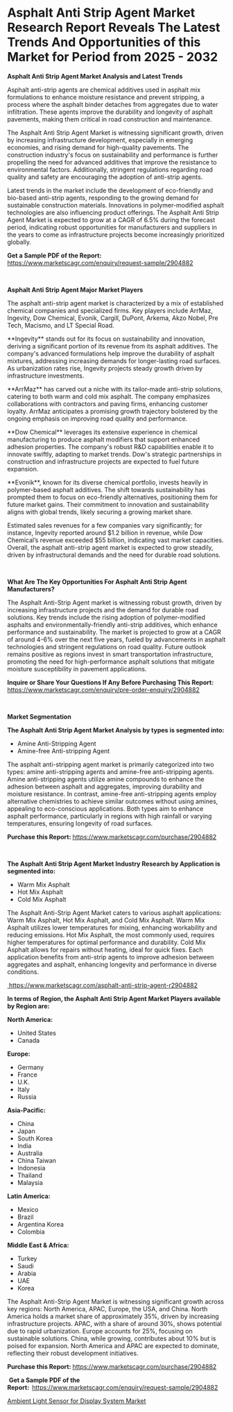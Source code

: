 <p><h1>Asphalt Anti Strip Agent Market Research Report Reveals The Latest Trends And Opportunities of this Market for Period from 2025 - 2032</h1></p><p><strong>Asphalt Anti Strip Agent Market Analysis and Latest Trends</strong></p>
<p><p>Asphalt anti-strip agents are chemical additives used in asphalt mix formulations to enhance moisture resistance and prevent stripping, a process where the asphalt binder detaches from aggregates due to water infiltration. These agents improve the durability and longevity of asphalt pavements, making them critical in road construction and maintenance.</p><p>The Asphalt Anti Strip Agent Market is witnessing significant growth, driven by increasing infrastructure development, especially in emerging economies, and rising demand for high-quality pavements. The construction industry's focus on sustainability and performance is further propelling the need for advanced additives that improve the resistance to environmental factors. Additionally, stringent regulations regarding road quality and safety are encouraging the adoption of anti-strip agents.</p><p>Latest trends in the market include the development of eco-friendly and bio-based anti-strip agents, responding to the growing demand for sustainable construction materials. Innovations in polymer-modified asphalt technologies are also influencing product offerings. The Asphalt Anti Strip Agent Market is expected to grow at a CAGR of 6.5% during the forecast period, indicating robust opportunities for manufacturers and suppliers in the years to come as infrastructure projects become increasingly prioritized globally.</p></p>
<p><strong>Get a Sample PDF of the Report:&nbsp;</strong> <a href="https://www.marketscagr.com/enquiry/request-sample/2904882?utm_campaign=3266&utm_medium=2&utm_source=Github&utm_content=ia&utm_term=12032025&utm_id=asphalt-anti-strip-agent">https://www.marketscagr.com/enquiry/request-sample/2904882</a></p>
<p>&nbsp;</p>
<p><strong>Asphalt Anti Strip Agent Major Market Players</strong></p>
<p><p>The asphalt anti-strip agent market is characterized by a mix of established chemical companies and specialized firms. Key players include ArrMaz, Ingevity, Dow Chemical, Evonik, Cargill, DuPont, Arkema, Akzo Nobel, Pre Tech, Macismo, and LT Special Road.</p><p>**Ingevity** stands out for its focus on sustainability and innovation, deriving a significant portion of its revenue from its asphalt additives. The company's advanced formulations help improve the durability of asphalt mixtures, addressing increasing demands for longer-lasting road surfaces. As urbanization rates rise, Ingevity projects steady growth driven by infrastructure investments.</p><p>**ArrMaz** has carved out a niche with its tailor-made anti-strip solutions, catering to both warm and cold mix asphalt. The company emphasizes collaborations with contractors and paving firms, enhancing customer loyalty. ArrMaz anticipates a promising growth trajectory bolstered by the ongoing emphasis on improving road quality and performance.</p><p>**Dow Chemical** leverages its extensive experience in chemical manufacturing to produce asphalt modifiers that support enhanced adhesion properties. The company's robust R&D capabilities enable it to innovate swiftly, adapting to market trends. Dow's strategic partnerships in construction and infrastructure projects are expected to fuel future expansion.</p><p>**Evonik**, known for its diverse chemical portfolio, invests heavily in polymer-based asphalt additives. The shift towards sustainability has prompted them to focus on eco-friendly alternatives, positioning them for future market gains. Their commitment to innovation and sustainability aligns with global trends, likely securing a growing market share.</p><p>Estimated sales revenues for a few companies vary significantly; for instance, Ingevity reported around $1.2 billion in revenue, while Dow Chemical’s revenue exceeded $55 billion, indicating vast market capacities. Overall, the asphalt anti-strip agent market is expected to grow steadily, driven by infrastructural demands and the need for durable road solutions.</p></p>
<p>&nbsp;</p>
<p><strong>What Are The Key Opportunities For Asphalt Anti Strip Agent Manufacturers?</strong></p>
<p><p>The Asphalt Anti-Strip Agent market is witnessing robust growth, driven by increasing infrastructure projects and the demand for durable road solutions. Key trends include the rising adoption of polymer-modified asphalts and environmentally-friendly anti-strip additives, which enhance performance and sustainability. The market is projected to grow at a CAGR of around 4-6% over the next five years, fueled by advancements in asphalt technologies and stringent regulations on road quality. Future outlook remains positive as regions invest in smart transportation infrastructure, promoting the need for high-performance asphalt solutions that mitigate moisture susceptibility in pavement applications.</p></p>
<p><strong>Inquire or Share Your Questions If Any Before Purchasing This Report:</strong> <a href="https://www.marketscagr.com/enquiry/pre-order-enquiry/2904882?utm_campaign=3266&utm_medium=2&utm_source=Github&utm_content=ia&utm_term=12032025&utm_id=asphalt-anti-strip-agent">https://www.marketscagr.com/enquiry/pre-order-enquiry/2904882</a></p>
<p>&nbsp;</p>
<p><strong>Market Segmentation</strong></p>
<p><strong>The Asphalt Anti Strip Agent Market Analysis by types is segmented into:</strong></p>
<p><ul><li>Amine Anti-Stripping Agent</li><li>Amine-free Anti-stripping Agent</li></ul></p>
<p><p>The asphalt anti-stripping agent market is primarily categorized into two types: amine anti-stripping agents and amine-free anti-stripping agents. Amine anti-stripping agents utilize amine compounds to enhance the adhesion between asphalt and aggregates, improving durability and moisture resistance. In contrast, amine-free anti-stripping agents employ alternative chemistries to achieve similar outcomes without using amines, appealing to eco-conscious applications. Both types aim to enhance asphalt performance, particularly in regions with high rainfall or varying temperatures, ensuring longevity of road surfaces.</p></p>
<p><strong>Purchase this Report:&nbsp;</strong><a href="https://www.marketscagr.com/purchase/2904882?utm_campaign=3266&utm_medium=2&utm_source=Github&utm_content=ia&utm_term=12032025&utm_id=asphalt-anti-strip-agent">https://www.marketscagr.com/purchase/2904882</a></p>
<p>&nbsp;</p>
<p><strong>The Asphalt Anti Strip Agent Market Industry Research by Application is segmented into:</strong></p>
<p><ul><li>Warm Mix Asphalt</li><li>Hot Mix Asphalt</li><li>Cold Mix Asphalt</li></ul></p>
<p><p>The Asphalt Anti-Strip Agent Market caters to various asphalt applications: Warm Mix Asphalt, Hot Mix Asphalt, and Cold Mix Asphalt. Warm Mix Asphalt utilizes lower temperatures for mixing, enhancing workability and reducing emissions. Hot Mix Asphalt, the most commonly used, requires higher temperatures for optimal performance and durability. Cold Mix Asphalt allows for repairs without heating, ideal for quick fixes. Each application benefits from anti-strip agents to improve adhesion between aggregates and asphalt, enhancing longevity and performance in diverse conditions.</p></p>
<p><a href="https://www.marketscagr.com/asphalt-anti-strip-agent-r2904882?utm_campaign=3266&utm_medium=2&utm_source=Github&utm_content=ia&utm_term=12032025&utm_id=asphalt-anti-strip-agent">&nbsp;https://www.marketscagr.com/asphalt-anti-strip-agent-r2904882</a></p>
<p><strong>In terms of Region, the Asphalt Anti Strip Agent Market Players available by Region are:</strong></p>
<p>
    <p> <strong> North America: </strong>
        <ul>
            <li>United States</li>
            <li>Canada</li>
        </ul>
        </p> 
    <p> <strong> Europe: </strong>
        <ul>
            <li>Germany</li>
            <li>France</li>
            <li>U.K.</li>
            <li>Italy</li>
            <li>Russia</li>
        </ul>
        </p> 
    <p> <strong> Asia-Pacific: </strong>
        <ul>
            <li>China</li>
            <li>Japan</li>
            <li>South Korea</li>
            <li>India</li>
            <li>Australia</li>
            <li>China Taiwan</li>
            <li>Indonesia</li>
            <li>Thailand</li>
            <li>Malaysia</li>
        </ul>
        </p> 
    <p> <strong> Latin America: </strong>
        <ul>
            <li>Mexico</li>
            <li>Brazil</li>
            <li>Argentina Korea</li>
            <li>Colombia</li>
        </ul>
        </p> 
    <p> <strong> Middle East & Africa: </strong>
        <ul>
            <li>Turkey</li>
            <li>Saudi</li>
            <li>Arabia</li>
            <li>UAE</li>
            <li>Korea</li>
        </ul>
    </p>
    </p>
<p><p>The Asphalt Anti-Strip Agent Market is witnessing significant growth across key regions: North America, APAC, Europe, the USA, and China. North America holds a market share of approximately 35%, driven by increasing infrastructure projects. APAC, with a share of around 30%, shows potential due to rapid urbanization. Europe accounts for 25%, focusing on sustainable solutions. China, while growing, contributes about 10% but is poised for expansion. North America and APAC are expected to dominate, reflecting their robust development initiatives.</p></p>
<p><strong>Purchase this Report: </strong><a href="https://www.marketscagr.com/purchase/2904882?utm_campaign=3266&utm_medium=2&utm_source=Github&utm_content=ia&utm_term=12032025&utm_id=asphalt-anti-strip-agent">https://www.marketscagr.com/purchase/2904882</a></p>
<p>&nbsp;<strong>Get a Sample PDF of the Report:&nbsp;&nbsp;</strong><a href="https://www.marketscagr.com/enquiry/request-sample/2904882?utm_campaign=3266&utm_medium=2&utm_source=Github&utm_content=ia&utm_term=12032025&utm_id=asphalt-anti-strip-agent">https://www.marketscagr.com/enquiry/request-sample/2904882</a></p>
<p><strong></strong></p>
<p><p><a href="https://github.com/maaniwilka9y/Market-Research-Report-List-1/blob/main/ambient-light-sensor-for-display-system-market.md?utm_campaign=3266&utm_medium=2&utm_source=Github&utm_content=ia&utm_term=12032025&utm_id=asphalt-anti-strip-agent">Ambient Light Sensor for Display System Market</a></p></p>
